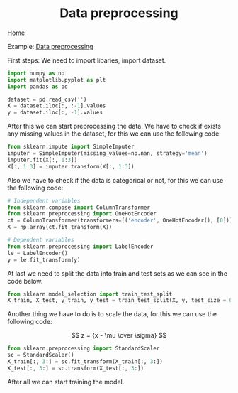 # <center>Data preprocessing</center>

[Home](https://github.com/JorgeToT/Machine-Learning-Python-R)

Example:
[Data preprocessing](/Part%201%20-%20Data%20Preprocessing/Python/data_preprocessing_tools.ipynb)

First steps:
We need to import libaries, import dataset.

```python
import numpy as np
import matplotlib.pyplot as plt
import pandas as pd

dataset = pd.read_csv('')
X = dataset.iloc[:, :-1].values
y = dataset.iloc[:, -1].values
```

After this we can start preprocessing the data.
We have to check if exists any missing values in the dataset, for this we can use the following code:

```python
from sklearn.impute import SimpleImputer
imputer = SimpleImputer(missing_values=np.nan, strategy='mean')
imputer.fit(X[:, 1:3])
X[:, 1:3] = imputer.transform(X[:, 1:3])
```

Also we have to check if the data is categorical or not, for this we can use the following code:

```python
# Independent variables
from sklearn.compose import ColumnTransformer
from sklearn.preprocessing import OneHotEncoder
ct = ColumnTransformer(transformers=[('encoder', OneHotEncoder(), [0])], remainder='passthrough')
X = np.array(ct.fit_transform(X))

# Dependent variables
from sklearn.preprocessing import LabelEncoder
le = LabelEncoder()
y = le.fit_transform(y)
```

At last we need to split the data into train and test sets as we can see in the code below.
    
```python 
from sklearn.model_selection import train_test_split
X_train, X_test, y_train, y_test = train_test_split(X, y, test_size = 0.2, random_state = 0)
```

Another thing we have to do is to scale the data, for this we can use the following code:

$$ z = {x - \mu \over \sigma} $$

```python
from sklearn.preprocessing import StandardScaler
sc = StandardScaler()
X_train[:, 3:] = sc.fit_transform(X_train[:, 3:])
X_test[:, 3:] = sc.transform(X_test[:, 3:])
```

After all we can start training the model.